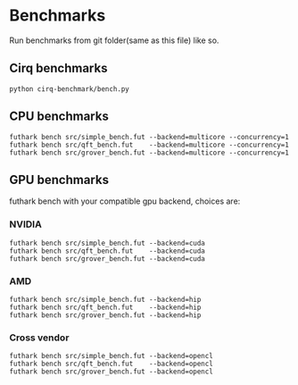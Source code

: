 # Benchmarks
Run benchmarks from git folder(same as this file) like so.
## Cirq benchmarks
```
python cirq-benchmark/bench.py
```
## CPU benchmarks
```
futhark bench src/simple_bench.fut --backend=multicore --concurrency=1
futhark bench src/qft_bench.fut    --backend=multicore --concurrency=1
futhark bench src/grover_bench.fut --backend=multicore --concurrency=1
```
## GPU benchmarks
futhark bench with your compatible gpu backend,
choices are:
### NVIDIA
```
futhark bench src/simple_bench.fut --backend=cuda
futhark bench src/qft_bench.fut    --backend=cuda
futhark bench src/grover_bench.fut --backend=cuda
```
### AMD
```
futhark bench src/simple_bench.fut --backend=hip
futhark bench src/qft_bench.fut    --backend=hip
futhark bench src/grover_bench.fut --backend=hip
```
### Cross vendor
```
futhark bench src/simple_bench.fut --backend=opencl
futhark bench src/qft_bench.fut    --backend=opencl
futhark bench src/grover_bench.fut --backend=opencl
```
